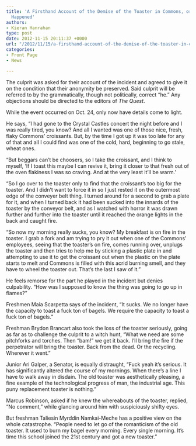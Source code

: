 ```yaml
---
title: 'A Firsthand Account of the Demise of the Toaster in Commons, or: What Really
  Happened'
authors:
- Kieran Hanrahan
type: post
date: 2012-11-15 20:11:37 +0000
url: "/2012/11/15/a-firsthand-account-of-the-demise-of-the-toaster-in-commons-or-what-really-happened/"
categories:
- Front Page
- News

---
```

The culprit was asked for their account of the incident and agreed to give it on the condition that their anonymity be preserved. Said culprit will be referred to by the grammatically, though not politically, correct “he.” Any objections should be directed to the editors of _The Quest_.

While the event occurred on Oct. 24, only now have details come to light.

He says, “I had gone to the Crystal Castles concert the night before and I was really tired, you know? And all I wanted was one of those nice, fresh, flaky Commons’ croissants. But, by the time I got up it was too late for any of that and all I could find was one of the cold, hard, beginning to go stale, wheat ones.

“But beggars can’t be choosers, so I take the croissant, and I think to myself, ‘If I toast this maybe I can revive it, bring it closer to that fresh out of the oven flakiness I was so craving. And at the very least it’ll be warm.’

“So I go over to the toaster only to find that the croissant’s too big for the toaster. And I didn’t want to force it in so I just rested it on the outermost edge of the conveyer belt thing. I turned around for a second to grab a plate for it, and when I turned back it had been sucked into the innards of the toaster by the conveyor belt, and as I watched with horror it was drawn further and further into the toaster until it reached the orange lights in the back and caught fire.

“So now my morning really sucks, you know? My breakfast is on fire in the toaster. I grab a fork and am trying to pry it out when one of the Commons’ employees, seeing that the toaster’s on fire, comes running over, unplugs the toaster and then tries to help me by sticking a plastic plate in and attempting to use it to get the croissant out when the plastic on the plate starts to melt and Commons is filled with this acrid burning smell, and they have to wheel the toaster out. That’s the last I saw of it.”

He feels remorse for the part he played in the incident but denies culpability. “How was I supposed to know the thing was going to go up in flames?”

Freshmen Maia Scarpetta says of the incident, “It sucks. We no longer have the capacity to toast a fuck ton of bagels. We require the capacity to toast a fuck ton of bagels.”

Freshman Brydon Brancart also took the loss of the toaster seriously, going as far as to challenge the culprit to a witch hunt, “What we need are some pitchforks and torches. Then “bam!” we get it back. I’ll bring the fire if the perpetrator will bring the toaster. Back from the dead. Or the recycling. Wherever it went.”

Junior Ari Galper, a Senator, is equally distraught, “Fuck yeah it’s serious. It has significantly altered the course of my mornings. When there’s a line I have to walk away in disdain. The old toaster was aesthetically pleasing, a fine example of the technological progress of man, the industrial age. This puny replacement toaster is nothing.”

Marcus Robinson, asked if he knew the whereabouts of the toaster, replied, “No comment,” while glancing around him with suspiciously shifty eyes.

But freshman Taliesin Myrddin Namkai-Meche has a positive view on the whole catastrophe. “People need to let go of the romanticism of the old toaster. It used to burn my bagel every morning. Every single morning. It’s time this school joined the 21st century and got a new toaster.”